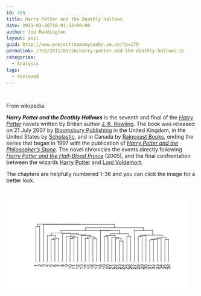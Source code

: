 ```yaml
---
id: 755
title: Harry Potter and the Deathly Hallows
date: 2011-03-26T18:01:53+00:00
author: Joe Reddington
layout: post
guid: http://www.projecttoomanycooks.co.uk/?p=179
permalink: /755/2011/03/26/harry-potter-and-the-deathly-hallows-2/
categories:
  - Analysis
tags:
  - reviewed
---
```

&nbsp;

From wikipedia:

_**Harry Potter and the Deathly Hallows**_ is the seventh and final of the _[Harry Potter](http://en.wikipedia.org/wiki/Harry_Potter)_ novels written by British author [J. K. Rowling](http://en.wikipedia.org/wiki/J._K._Rowling). The book was released on 21 July 2007 by [Bloomsbury Publishing](http://en.wikipedia.org/wiki/Bloomsbury_Publishing) in the United Kingdom, in the United States by [Scholastic](http://en.wikipedia.org/wiki/Scholastic_Corporation "Scholastic Corporation"), and in Canada by [Raincoast Books](http://en.wikipedia.org/wiki/Raincoast_Books), ending the series that began in 1997 with the publication of _[Harry Potter and the Philosopher&#8217;s Stone](http://en.wikipedia.org/wiki/Harry_Potter_and_the_Philosopher%27s_Stone)_. The novel chronicles the events directly following _[Harry Potter and the Half-Blood Prince](http://en.wikipedia.org/wiki/Harry_Potter_and_the_Half-Blood_Prince)_ (2005), and the final confrontation between the wizards [Harry Potter](http://en.wikipedia.org/wiki/Harry_Potter_%28character%29 "Harry Potter (character)") and [Lord Voldemort](http://en.wikipedia.org/wiki/Lord_Voldemort).

The chapters are helpfully numbered 1-36 and you can click the image for a better look.

&nbsp;

![Alt text](/assets/uploads/2011/03/Dendrogram-3.png)
